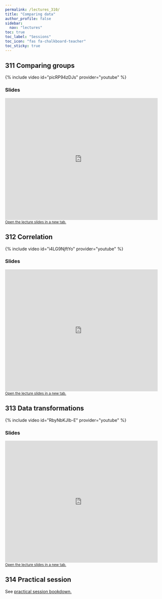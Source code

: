 ```yaml
---
permalink: /lectures_310/
title: "Comparing data"
author_profile: false
sidebar:
  nav: "lectures"
toc: true
toc_label: "Sessions"
toc_icon: "fas fa-chalkboard-teacher"
toc_sticky: true
---
```



## 311 Comparing groups

{% include video id="picRP94zDJs" provider="youtube" %}


### Slides

<div style="position: relative; width: 500px; height: 400px;">
<iframe src="https://sdesabbata.github.io/granolarr/lectures/html/311_L_ComparingMeans.html" title="311_L_ComparingMeans" frameborder="0" style="width: 1000px; height: 800px; -webkit-transform: scale(0.5) translate(-500px,-400px);-moz-transform: scale(0.5) translate(-500px,-400px); "></iframe>
</div>

<small>
<a href="https://sdesabbata.github.io/granolarr/lectures/html/311_L_ComparingMeans" target="_blank">Open the lecture slides in a new tab.</a>
</small>

## 312 Correlation

{% include video id="i4LG9NjftYo" provider="youtube" %}


### Slides

<div style="position: relative; width: 500px; height: 400px;">
<iframe src="https://sdesabbata.github.io/granolarr/lectures/html/312_L_Correlation.html" title="312_L_Correlation" frameborder="0" style="width: 1000px; height: 800px; -webkit-transform: scale(0.5) translate(-500px,-400px);-moz-transform: scale(0.5) translate(-500px,-400px); "></iframe>
</div>

<small>
<a href="https://sdesabbata.github.io/granolarr/lectures/html/312_L_Correlation" target="_blank">Open the lecture slides in a new tab.</a>
</small>

## 313 Data transformations

{% include video id="RbyNbKJlb-E" provider="youtube" %}


### Slides

<div style="position: relative; width: 500px; height: 400px;">
<iframe src="https://sdesabbata.github.io/granolarr/lectures/html/313_L_DataTransformations.html" title="313_L_DataTransformations" frameborder="0" style="width: 1000px; height: 800px; -webkit-transform: scale(0.5) translate(-500px,-400px);-moz-transform: scale(0.5) translate(-500px,-400px); "></iframe>
</div>

<small>
<a href="https://sdesabbata.github.io/granolarr/lectures/html/313_L_DataTransformations" target="_blank">Open the lecture slides in a new tab.</a>
</small>

## 314 Practical session

See <a href="https://sdesabbata.github.io/granolarr/practicals/bookdown/comparing-data" target="_blank">practical session bookdown.</a>
